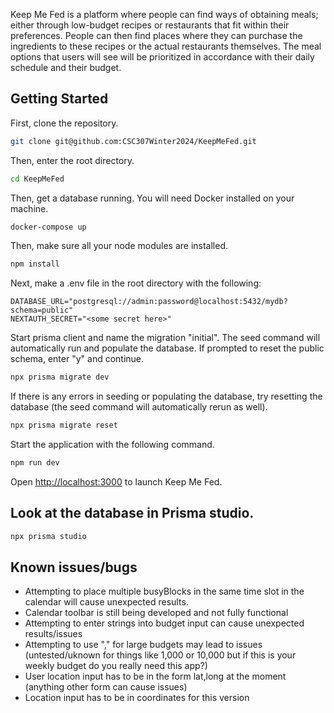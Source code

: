 Keep Me Fed is a platform where people can find ways of obtaining meals; either through low-budget recipes or restaurants that fit within their preferences. People can then find places where they can purchase the ingredients to these recipes or the actual restaurants themselves. The meal options that users will see will be prioritized in accordance with their daily schedule and their budget.

## Getting Started
First, clone the repository.

```bash
git clone git@github.com:CSC307Winter2024/KeepMeFed.git
```
Then, enter the root directory.

```bash
cd KeepMeFed
```

Then, get a database running. You will need Docker installed on your machine. 

```bash
docker-compose up
```

Then, make sure all your node modules are installed.

```bash
npm install
```

Next, make a .env file in the root directory with the following:

```
DATABASE_URL="postgresql://admin:password@localhost:5432/mydb?schema=public"
NEXTAUTH_SECRET="<some secret here>"
```
Start prisma client and name the migration "initial". The seed command will automatically run and populate the database. If prompted to reset the public schema, enter "y" and continue.

```bash
npx prisma migrate dev
```

If there is any errors in seeding or populating the database, try resetting the database (the seed command will automatically rerun as well).

```bash
npx prisma migrate reset
```

Start the application with the following command.

```bash
npm run dev
```

Open [http://localhost:3000](http://localhost:3000) to launch Keep Me Fed.


## Look at the database in Prisma studio.

```bash
npx prisma studio
```
## Known issues/bugs
* Attempting to place multiple busyBlocks in the same time slot in the calendar will cause unexpected results.
* Calendar toolbar is still being developed and not fully functional
* Attempting to enter strings into budget input can cause unexpected results/issues
* Attempting to use "," for large budgets may lead to issues (untested/uknown for things like 1,000 or 10,000 but if this is your weekly budget do you really need this app?)
* User location input has to be in the form lat,long at the moment (anything other form can cause issues)
* Location input has to be in coordinates for this version

